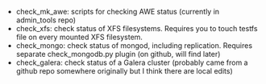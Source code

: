 * check_mk_awe: scripts for checking AWE status (currently in admin_tools repo)
* check_xfs: check status of XFS filesystems.  Requires you to touch testfs file on every mounted XFS filesystem.
* check_mongo: check status of mongod, including replication.  Requires separate check_mongodb.py plugin (on github, will find later)
* check_galera: check status of a Galera cluster (probably came from a github repo somewhere originally but I think there are local edits)

